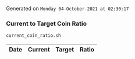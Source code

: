 Generated on `Monday 04-October-2021 at 02:30:17`

### Current to Target Coin Ratio
`current_coin_ratio.sh`

Date|Current|Target|Ratio
---|---|---|---
